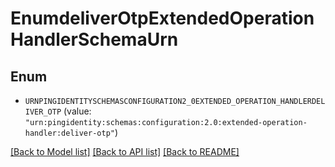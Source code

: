 # EnumdeliverOtpExtendedOperationHandlerSchemaUrn

## Enum


* `URNPINGIDENTITYSCHEMASCONFIGURATION2_0EXTENDED_OPERATION_HANDLERDELIVER_OTP` (value: `"urn:pingidentity:schemas:configuration:2.0:extended-operation-handler:deliver-otp"`)


[[Back to Model list]](../README.md#documentation-for-models) [[Back to API list]](../README.md#documentation-for-api-endpoints) [[Back to README]](../README.md)


